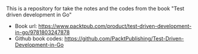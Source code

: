 This is a repository for take the notes and the codes from the book "Test driven development in Go"

-   Book url: https://www.packtpub.com/product/test-driven-development-in-go/9781803247878
-   Github book codes: https://github.com/PacktPublishing/Test-Driven-Development-in-Go
